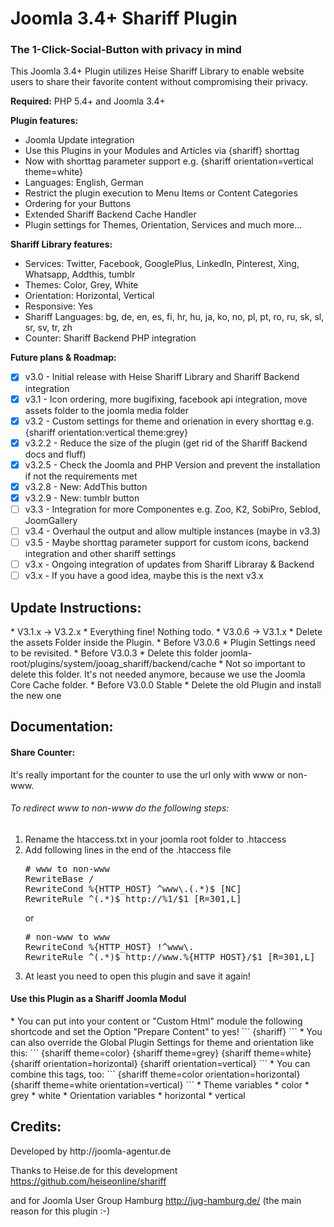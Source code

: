 <h1>Joomla 3.4+ Shariff Plugin</h1>
<h3>The 1-Click-Social-Button with privacy in mind</h3>
This Joomla 3.4+ Plugin utilizes Heise Shariff Library to enable website users to share their favorite content without compromising their privacy.

<b>Required:</b>
PHP 5.4+ and Joomla 3.4+

<b>Plugin features:</b>
* Joomla Update integration
* Use this Plugins in your Modules and Articles via {shariff} shorttag
 * Now with shorttag parameter support e.g.  {shariff orientation=vertical theme=white}
* Languages: English, German
* Restrict the plugin execution to Menu Items or Content Categories
* Ordering for your Buttons
* Extended Shariff Backend Cache Handler
* Plugin settings for Themes, Orientation, Services and much more...

<b>Shariff Library features:</b>
* Services: Twitter, Facebook, GooglePlus, LinkedIn, Pinterest, Xing, Whatsapp, Addthis, tumblr
* Themes: Color, Grey, White
* Orientation: Horizontal, Vertical
* Responsive: Yes
* Shariff Languages: bg, de, en, es, fi, hr, hu, ja, ko, no, pl, pt, ro, ru, sk, sl, sr, sv, tr, zh
* Counter: Shariff Backend PHP integration
 
<b>Future plans & Roadmap:</b>
- [x] v3.0 - Initial release with Heise Shariff Library and Shariff Backend integration
- [x] v3.1 - Icon ordering, more bugifixing, facebook api integration, move assets folder to the joomla media folder
- [x] v3.2 - Custom settings for theme and orienation in every shorttag e.g. {shariff orientation:vertical theme:grey}
- [x] v3.2.2 - Reduce the size of the plugin (get rid of the Shariff Backend docs and fluff)
- [x] v3.2.5 - Check the Joomla and PHP Version and prevent the installation if not the requirements met
- [x] v3.2.8 - New: AddThis button
- [x] v3.2.9 - New: tumblr button
- [ ] v3.3 - Integration for more Componentes e.g. Zoo, K2, SobiPro, Seblod, JoomGallery
- [ ] v3.4 - Overhaul the output and allow multiple instances (maybe in v3.3)
- [ ] v3.5 - Maybe shorttag parameter support for custom icons, backend integration and other shariff settings
- [ ] v3.x - Ongoing integration of updates from Shariff Libraray & Backend
- [ ] v3.x - If you have a good idea, maybe this is the next v3.x

<h2>Update Instructions:</h2>
* V3.1.x -> V3.2.x
  * Everything fine! Nothing todo.
* V3.0.6 -> V3.1.x
  * Delete the assets Folder inside the Plugin.
* Before V3.0.6
  * Plugin Settings need to be revisited. 
* Before V3.0.3
  * Delete this folder joomla-root/plugins/system/jooag_shariff/backend/cache
  * Not so important to delete this folder. It's not needed anymore, because we use the Joomla Core Cache folder.
* Before V3.0.0 Stable
  * Delete the old Plugin and install the new one

<h2>Documentation:</h2>
<h4>Share Counter:</h4>
It's really important for the counter to use the url only with www or non-www.
<h6>To redirect www to non-www do the following steps:</h6>
<ol>
<li>Rename the htaccess.txt in your joomla root folder to .htaccess</li>
<li>Add following lines in the end of the .htaccess file</li>
<pre>
# www to non-www
RewriteBase /
RewriteCond %{HTTP_HOST} ^www\.(.*)$ [NC]
RewriteRule ^(.*)$ http://%1/$1 [R=301,L]
</pre>
or
<pre>
# non-www to www
RewriteCond %{HTTP_HOST} !^www\.
RewriteRule ^(.*)$ http://www.%{HTTP_HOST}/$1 [R=301,L]
</pre>
<li>At least you need to open this plugin and save it again!</li>
</code>
</ol>
</p>

<h4>Use this Plugin as a Shariff Joomla Modul</h4>
* You can put into your content or "Custom Html" module the following shortcode and set the Option "Prepare Content" to yes! 
 ```
{shariff}
```
* You can also override the Global Plugin Settings for theme and orientation like this:
```
 {shariff theme=color}
 {shariff theme=grey}
 {shariff theme=white}
 {shariff orientation=horizontal}
 {shariff orientation=vertical}
```
* You can combine this tags, too:
```
 {shariff theme=color orientation=horizontal}
 {shariff theme=white orientation=vertical}
```
* Theme variables
 * color
 * grey
 * white
* Orientation variables
 * horizontal
 * vertical
 


<h2>Credits:</h2>
Developed by http://joomla-agentur.de

Thanks to Heise.de for this development https://github.com/heiseonline/shariff

and for Joomla User Group Hamburg http://jug-hamburg.de/ (the main reason for this plugin :-)
